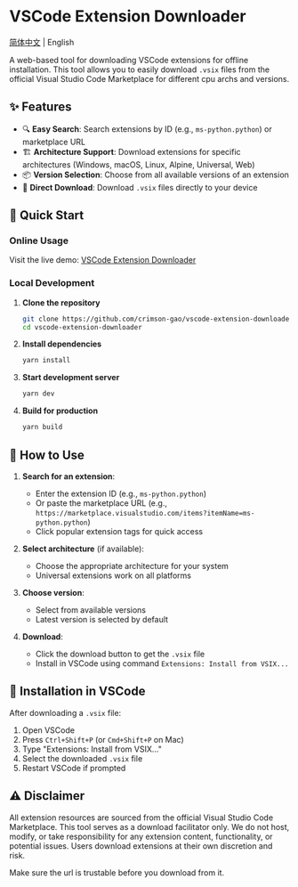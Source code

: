 # VSCode Extension Downloader

[简体中文](README_CN.md) | English

A web-based tool for downloading VSCode extensions for offline installation. This tool allows you to easily download `.vsix` files from the official Visual Studio Code Marketplace for different cpu archs and versions.

## ✨ Features

- 🔍 **Easy Search**: Search extensions by ID (e.g., `ms-python.python`) or marketplace URL
- 🏗️ **Architecture Support**: Download extensions for specific architectures (Windows, macOS, Linux, Alpine, Universal, Web)
- 📦 **Version Selection**: Choose from all available versions of an extension
- 💾 **Direct Download**: Download `.vsix` files directly to your device

## 🚀 Quick Start

### Online Usage

Visit the live demo: [VSCode Extension Downloader](https://vscode-extension-downloader.pages.dev/)

### Local Development

1. **Clone the repository**

   ```bash
   git clone https://github.com/crimson-gao/vscode-extension-downloader.git
   cd vscode-extension-downloader
   ```

2. **Install dependencies**

   ```bash
   yarn install
   ```

3. **Start development server**

   ```bash
   yarn dev
   ```

4. **Build for production**

   ```bash
   yarn build
   ```

## 📖 How to Use

1. **Search for an extension**:
   - Enter the extension ID (e.g., `ms-python.python`)
   - Or paste the marketplace URL (e.g., `https://marketplace.visualstudio.com/items?itemName=ms-python.python`)
   - Click popular extension tags for quick access

2. **Select architecture** (if available):
   - Choose the appropriate architecture for your system
   - Universal extensions work on all platforms

3. **Choose version**:
   - Select from available versions
   - Latest version is selected by default

4. **Download**:
   - Click the download button to get the `.vsix` file
   - Install in VSCode using command `Extensions: Install from VSIX...`

## 📝 Installation in VSCode

After downloading a `.vsix` file:

1. Open VSCode
2. Press `Ctrl+Shift+P` (or `Cmd+Shift+P` on Mac)
3. Type "Extensions: Install from VSIX..."
4. Select the downloaded `.vsix` file
5. Restart VSCode if prompted

## ⚠️ Disclaimer

All extension resources are sourced from the official Visual Studio Code Marketplace. This tool serves as a download facilitator only. We do not host, modify, or take responsibility for any extension content, functionality, or potential issues. Users download extensions at their own discretion and risk.

Make sure the url is trustable before you download from it.
